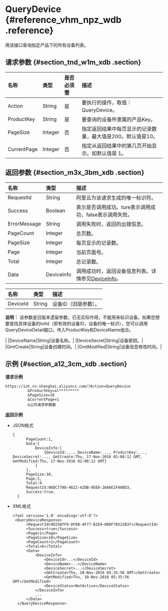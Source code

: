 # QueryDevice {#reference_vhm_npz_wdb .reference}

用该接口查询指定产品下的所有设备列表。

## 请求参数 {#section_tnd_w1m_xdb .section}

|名称|类型|是否必须需|描述|
|:-|:-|:----|:-|
|Action|String|是|要执行的操作，取值：QueryDevice。|
|ProductKey|String|是|要查询的设备所隶属的产品Key。|
|PageSize|Integer|否|指定返回结果中每页显示的记录数量，最大值是200。默认值是10。|
|CurrentPage|Integer|否|指定从返回结果中的第几页开始显示。如默认值是 1。|

## 返回参数 {#section_m3x_3bm_xdb .section}

|名称|类型|描述|
|:-|:-|:-|
|RequestId|String|阿里云为该请求生成的唯一标识符。|
|Success|Boolean|表示是否调用成功。ture表示调用成功，false表示调用失败。|
|ErrorMessage|String|调用失败时，返回的出错信息。|
|PageCount|Integer|总页数。|
|PageSize|Integer|每页显示的记录数。|
|Page|Integer|当前页面号。|
|Total|Integer|总记录数。|
|Data|DeviceInfo|调用成功时，返回设备信息列表。详情参见[DeviceInfo](#table_qxz_rbm_xdb)。|

|名称|类型|描述|
|:-|:-|:-|
|DeviceId|String| 设备ID（旧版参数）。

 **说明：** 该参数是旧版本遗留参数，已无实际作用，不能用来标识设备。如果您想要查找具体设备的IotId（即有效的设备ID，设备的唯一标识），您可以调用QueryDeviceDetail接口，传入ProductKey和DeviceName组合。

 |
|DeviceName|String|设备名称。|
|DeviceSecret|String|设备密钥。|
|GmtCreate|String|设备创建时间。|
|GmtModified|String|设备信息修改时间。|

## 示例 {#section_a12_3cm_xdb .section}

**请求示例**

```
https://iot.cn-shanghai.aliyuncs.com/?Action=QueryDevice
          &ProductKey=al*********
          &PageSize=10
          &CurrentPage=1
          &公共请求参数数
```

**返回示例**

-   JSON格式

    ```
    {
          PageCount:1, 
          Data:{
              DeviceInfo:[
                  {DeviceId:..., DeviceName:..., ProductKey:..., DeviceSecret:..., GmtCreate:Thu, 17-Nov-2016 02:08:12 GMT, GmtModified:Thu, 17-Nov-2016 02:08:12 GMT}
              ]
          }, 
          PageSize:10, 
          Page:1, 
          Total:9
          RequestId:06DC77A0-4622-42DB-9EE0-26A6E1FA08D3, 
          Success:true, 
      }
    ```

-   XML格式

    ```
    <?xml version='1.0' encoding='utf-8'?>
     <QueryDeviceResponse>
          <RequestId>9D25B7F9-DF08-4F77-B1E9-008F78522B37</RequestId>
          <Success>true</Success>
          <Page>1</Page>
          <PageSize>10</PageSize>
          <PageCount>1</PageCount>
          <Total>6</Total>
          <Data>
              <DeviceInfo>
                  <DeviceId>...</DeviceId>
                  <DeviceName>...</DeviceName>
                  <DeviceSecret>...</DeviceSecret>
                  <GmtCreate>Thu, 10-Nov-2016 05:35:56 GMT</GmtCreate>
                  <GmtModified>Thu, 10-Nov-2016 05:35:56 GMT</GmtModified>
                  <DeviceStatus>NotActive</DeviceStatus>
              </DeviceInfo>
              ...
          </Data>
      </QueryDeviceResponse>
    ```


